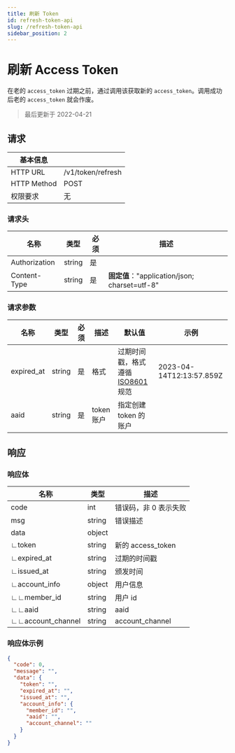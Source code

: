 ```yaml
---
title: 刷新 Token
id: refresh-token-api
slug: /refresh-token-api
sidebar_position: 2
---
```


# 刷新 Access Token

在老的 `access_token` 过期之前，通过调用该获取新的 `access_token`。调用成功后老的 `access_token` 就会作废。

> 最后更新于 2022-04-21

## 请求

| 基本信息    |                   |
| ----------- | ----------------- |
| HTTP URL    | /v1/token/refresh |
| HTTP Method | POST              |
| 权限要求    | 无                |

### 请求头

| 名称          | 类型   | 必须 | 描述                                          |
| ------------- | ------ | ---- | --------------------------------------------- |
| Authorization | string | 是   |                                               |
| Content-Type  | string | 是   | **固定值**："application/json; charset=utf-8" |

### 请求参数

| 名称       | 类型   | 必须 | 描述       | 默认值                                                                      | 示例                     |
| ---------- | ------ | ---- | ---------- | --------------------------------------------------------------------------- | ------------------------ |
| expired_at | string | 是   | 格式       | 过期时间戳，格式遵循 [ISO8601](https://en.wikipedia.org/wiki/ISO_8601) 规范 | 2023-04-14T12:13:57.859Z |
| aaid       | string | 是   | token 账户 | 指定创建 token 的账户                                                       |                          |

## 响应

### 响应体

| 名称              | 类型   | 描述                  |
| ----------------- | ------ | --------------------- |
| code              | int    | 错误码，非 0 表示失败 |
| msg               | string | 错误描述              |
| data              | object |                       |
| ∟token            | string | 新的 access_token     |
| ∟expired_at       | string | 过期的时间戳          |
| ∟issued_at        | string | 颁发时间              |
| ∟account_info     | object | 用户信息              |
| ∟∟member_id       | string | 用户 id               |
| ∟∟aaid            | string | aaid                  |
| ∟∟account_channel | string | account_channel       |

### 响应体示例

```json
{
  "code": 0,
  "message": "",
  "data": {
    "token": "",
    "expired_at": "",
    "issued_at": "",
    "account_info": {
      "member_id": "",
      "aaid": "",
      "account_channel": ""
    }
  }
}
```
